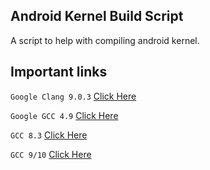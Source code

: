 ## Android Kernel Build Script

A script to help with compiling android kernel.

## Important links

`Google Clang 9.0.3` [Click Here](https://android.googlesource.com/platform/prebuilts/clang/host/linux-x86/+/8700a86759f97fa9b837498aee800e04945d1ac3/clang-r353983c/)

`Google GCC 4.9` [Click Here](https://android.googlesource.com/platform/prebuilts/gcc/linux-x86/aarch64/aarch64-linux-android-4.9/+/aa268ad86278eb36915601b10579ada47d07bcd1/)

`GCC 8.3` [Click Here](https://github.com/SOVIET-ANDROID/aarch64-linux-gnu-8.x)

`GCC 9/10` [Click Here](https://github.com/baalajimaestro/aarch64-maestro-linux-android)
